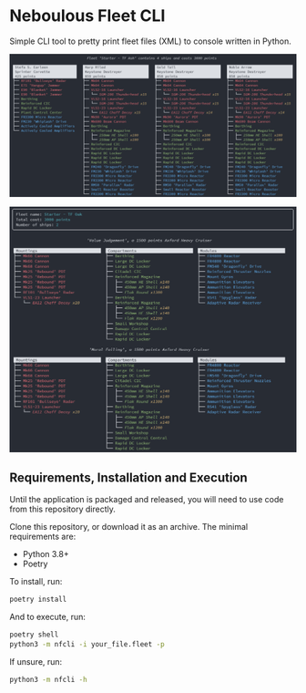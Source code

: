 # Neboulous Fleet CLI

Simple CLI tool to pretty print fleet files (XML) to console written in Python.

![Starter - TF Ash - column view](images/tf-ash.png)

![Starter - TF Oak - stack view](images/tf-oak.png)

## Requirements, Installation and Execution

Until the application is packaged and released, you will need to use code from this repository directly.

Clone this repository, or download it as an archive. The minimal requirements are:

- Python 3.8+
- Poetry

To install, run:

```sh
poetry install
```

And to execute, run:

```sh
poetry shell
python3 -m nfcli -i your_file.fleet -p
```

If unsure, run:

```sh
python3 -m nfcli -h
```
